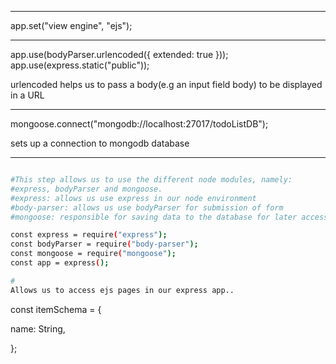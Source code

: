 <hr/>
<p>app.set("view engine", "ejs");</p>

<hr/>
<p>app.use(bodyParser.urlencoded({ extended: true }));
app.use(express.static("public"));</p>
urlencoded helps us to pass a body(e.g an input field body) to be displayed in a URL
<hr/>
<p>mongoose.connect("mongodb://localhost:27017/todoListDB");</p>
sets up a connection  to mongodb database
<hr/>

```sh

#This step allows us to use the different node modules, namely:
#express, bodyParser and mongoose.
#express: allows us use express in our node environment
#body-parser: allows us use bodyParser for submission of form
#mongoose: responsible for saving data to the database for later access

const express = require("express");
const bodyParser = require("body-parser");
const mongoose = require("mongoose");
const app = express();

#
Allows us to access ejs pages in our express app..

```

<p>const itemSchema = {</p>
 <p> name: String,</p>
<p>};</p>
